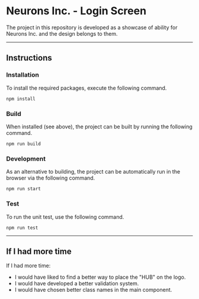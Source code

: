 # Neurons Inc. - Login Screen

The project in this repository is developed as a showcase of ability for Neurons Inc. and the design belongs to them.

---

## Instructions

### Installation

To install the required packages, execute the following command.

```
npm install
```

### Build

When installed (see above), the project can be built by running the following command.

```
npm run build
```

### Development

As an alternative to building, the project can be automatically run in the browser via the following command.

```
npm run start
```

### Test

To run the unit test, use the following command.

```
npm run test
```

---

## If I had more time

If I had more time:

-   I would have liked to find a better way to place the "HUB" on the logo.
-   I would have developed a better validation system.
-   I would have chosen better class names in the main component.
